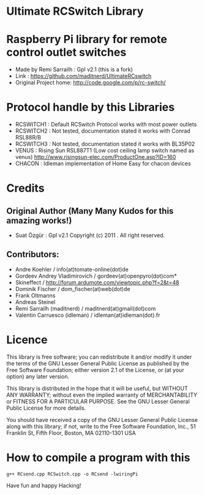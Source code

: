   # Ultimate RCSwitch Library 
  # Raspberry Pi library for remote control outlet switches
  
  * Made by Remi Sarrailh : Gpl v2.1 (this is a fork)
  * Link : https://github.com/maditnerd/UltimateRCswitch
  * Original Project home: http://code.google.com/p/rc-switch/

  # Protocol handle by this Libraries
  - RCSWITCH1 : Default RCSwitch Protocol works with most power outlets
  - RCSWITCH2 : Not tested, documentation stated it works with Conrad RSL88R/B
  - RCSWITCH3 : Not tested, documentation stated it works with BL35P02
  - VENUS     : Rising Sun RSL887T1 (Low cost ceiling lamp switch named as venus) http://www.risingsun-elec.com/ProductOne.asp?ID=160
  - CHACON    : Idleman implementation of Home Easy for chacon devices

  # Credits
  
  ## Original Author (Many Many Kudos for this amazing works!)
  - Suat Özgür : Gpl v2.1 Copyright (c) 2011 .  All right reserved.

  ## Contributors:
  - Andre Koehler / info(at)tomate-online(dot)de
  - Gordeev Andrey Vladimirovich / gordeev(at)openpyro(dot)com*
  - Skineffect / http://forum.ardumote.com/viewtopic.php?f=2&t=48
  - Dominik Fischer / dom_fischer(at)web(dot)de
  - Frank Oltmanns
  - Andreas Steinel 
  - Remi Sarrailh (maditnerd) / maditnerd(at)gmail(dot)com
  - Valentin Carruesco (idleman) / idleman(at)idleman(dot).fr
  
  

  # Licence

  This library is free software; you can redistribute it and/or
  modify it under the terms of the GNU Lesser General Public
  License as published by the Free Software Foundation; either
  version 2.1 of the License, or (at your option) any later version.

  This library is distributed in the hope that it will be useful,
  but WITHOUT ANY WARRANTY; without even the implied warranty of
  MERCHANTABILITY or FITNESS FOR A PARTICULAR PURPOSE.  See the GNU
  Lesser General Public License for more details.

  You should have received a copy of the GNU Lesser General Public
  License along with this library; if not, write to the Free Software
  Foundation, Inc., 51 Franklin St, Fifth Floor, Boston, MA  02110-1301  USA

  # How to compile a program with this
  ````g++ RCsend.cpp RCSwitch.cpp -o RCsend -lwiringPi````

  Have fun and happy Hacking!

